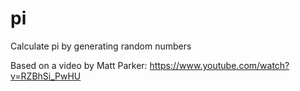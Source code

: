 # pi
Calculate pi by generating random numbers

Based on a video by Matt Parker: https://www.youtube.com/watch?v=RZBhSi_PwHU
